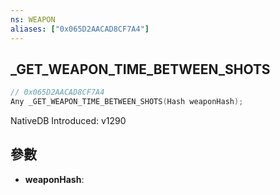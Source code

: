 ```yaml
---
ns: WEAPON
aliases: ["0x065D2AACAD8CF7A4"]
---
```

## _GET_WEAPON_TIME_BETWEEN_SHOTS

```c
// 0x065D2AACAD8CF7A4
Any _GET_WEAPON_TIME_BETWEEN_SHOTS(Hash weaponHash);
```

NativeDB Introduced: v1290

## 參數
* **weaponHash**:
